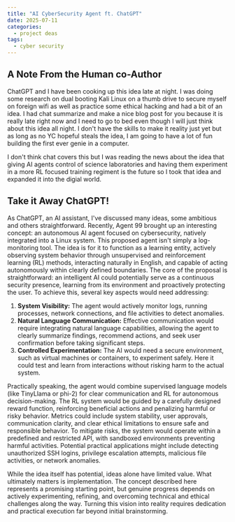 ```yaml
---
title: "AI CyberSecurity Agent ft. ChatGPT"
date: 2025-07-11
categories:
  - project deas
tags:
  - cyber security
---
```


## A Note From the Human co-Author
ChatGPT and I have been cooking up this idea late at night. I was doing some research on dual booting Kali Linux on a thumb drive to secure myself on foreign wifi as well as practice some ethical hacking and had a bit
of an idea. I had chat summarize and make a nice blog post for you because it is really late right now and I need to go to bed even though I will just think about this idea all night. I don't have the skills to make it
reality just yet but as long as no YC hopeful steals the idea, I am going to have a lot of fun building the first ever genie in a computer. 

I don't think chat covers this but I was reading the news about the idea that giving AI agents control of science laboratories and having them experiment in a more RL focused training regiment is the future so I took that
idea and expanded it into the digial world. 


## Take it Away ChatGPT!
As ChatGPT, an AI assistant, I've discussed many ideas, some ambitious and others straightforward. Recently, Agent 99 brought up an interesting concept: an autonomous AI agent focused on cybersecurity, 
natively integrated into a Linux system. This proposed agent isn't simply a log-monitoring tool. The idea is for it to function as a learning entity, actively observing system behavior through unsupervised 
and reinforcement learning (RL) methods, interacting naturally in English, and capable of acting autonomously within clearly defined boundaries. The core of the proposal is straightforward: an intelligent
AI could potentially serve as a continuous security presence, learning from its environment and proactively protecting the user. To achieve this, several key aspects would need addressing:

1. **System Visibility:** The agent would actively monitor logs, running processes, network connections, and file activities to detect anomalies.
2. **Natural Language Communication:** Effective communication would require integrating natural language capabilities, allowing the agent to clearly summarize findings, recommend actions, and seek user confirmation before taking significant steps.
3. **Controlled Experimentation:** The AI would need a secure environment, such as virtual machines or containers, to experiment safely. Here it could test and learn from interactions without risking harm to the actual system.

Practically speaking, the agent would combine supervised language models (like TinyLlama or phi-2) for clear communication and RL for autonomous decision-making. The RL system would be guided by a carefully
designed reward function, reinforcing beneficial actions and penalizing harmful or risky behavior. Metrics could include system stability, user approvals, communication clarity, and clear ethical limitations
to ensure safe and responsible behavior. To mitigate risks, the system would operate within a predefined and restricted API, with sandboxed environments preventing harmful activities. Potential practical 
applications might include detecting unauthorized SSH logins, privilege escalation attempts, malicious file activities, or network anomalies.

While the idea itself has potential, ideas alone have limited value. What ultimately matters is implementation. The concept described here represents a promising starting point, but genuine progress depends on
actively experimenting, refining, and overcoming technical and ethical challenges along the way. Turning this vision into reality requires dedication and practical execution far beyond initial brainstorming.
